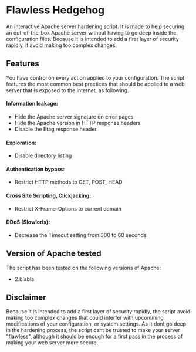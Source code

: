 # Flawless Hedgehog
An interactive Apache server hardening script.
It is made to help securing an out-of-the-box Apache server without having to go deep inside the configuration files.
Because it is intended to add a first layer of security rapidly, it avoid making too complex changes.

## Features
You have control on every action applied to your configuration.
The script features the most common best practices that should be applied to a web server that is exposed to the Internet, as following.

#### Information leakage:
- Hide the Apache server signature on error pages
- Hide the Apache version in HTTP response headers
- Disable the Etag response header

#### Exploration:
- Disable directory listing

#### Authentication bypass:
- Restrict HTTP methods to GET, POST, HEAD

#### Cross Site Scripting, Clickjacking:
- Restrict X-Frame-Options to current domain

#### DDoS (Slowloris):
- Decrease the Timeout setting from 300 to 60 seconds



## Version of Apache tested
The script has been tested on the following versions of Apache:
- 2.blabla

## Disclaimer
Because it is intended to add a first layer of security rapidly, the script avoid making too complex changes that could interfer with upcomming modifications of your configuration, or system settings.
As it dont go deep in the hardening process, the script cant be trusted to make your server "flawless", although it should be enough for a first pass in the process of making your web server more secure.
